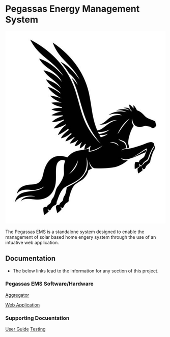 ---
---

# Pegassas Energy Management System

![Pegasssas Logo](docs\images\pegasus_image.jpg)

The Pegassas EMS is a standalone system designed to enable the management of solar based home engery system through the use of an intuative web application.

## Documentation

- The below links lead to the information for any section of this project.

### Pegassas EMS Software/Hardware

[Aggregator](/cw-code-t1/docs/agregator.markdown)

[Web Application](/cw-code-t1/docs/webapp.markdown)

### Supporting Docuentation

[User Guide](/cw-code-t1/docs/userguides.markdown)
[Testing](/cw-code-t1/docs/testing.markdown)
